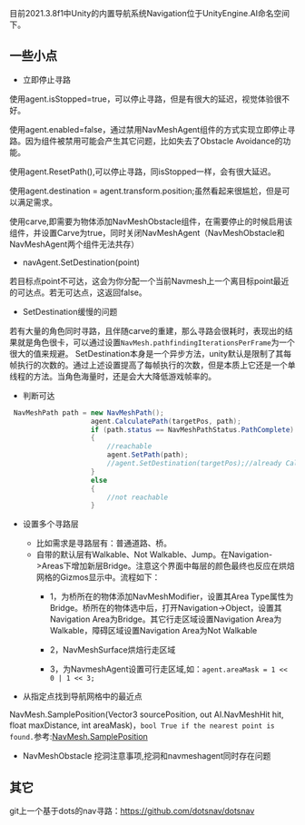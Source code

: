目前2021.3.8f1中Unity的内置导航系统Navigation位于UnityEngine.AI命名空间下。



## 一些小点
- 立即停止寻路

使用agent.isStopped=true，可以停止寻路，但是有很大的延迟，视觉体验很不好。

使用agent.enabled=false，通过禁用NavMeshAgent组件的方式实现立即停止寻路。因为组件被禁用可能会产生其它问题，比如失去了Obstacle Avoidance的功能。

使用agent.ResetPath(),可以停止寻路，同isStopped一样，会有很大延迟。

使用agent.destination = agent.transform.position;虽然看起来很尴尬，但是可以满足需求。

使用carve,即需要为物体添加NavMeshObstacle组件，在需要停止的时候启用该组件，并设置Carve为true，同时关闭NavMeshAgent（NavMeshObstacle和NavMeshAgent两个组件无法共存）

- navAgent.SetDestination(point)

若目标点point不可达，这会为你分配一个当前Navmesh上一个离目标point最近的可达点。若无可达点，这返回false。

- SetDestination缓慢的问题

若有大量的角色同时寻路，且伴随carve的重建，那么寻路会很耗时，表现出的结果就是角色很卡，可以通过设置``NavMesh.pathfindingIterationsPerFrame``为一个很大的值来规避。
SetDestination本身是一个异步方法，unity默认是限制了其每帧执行的次数的。通过上述设置提高了每帧执行的次数，但是本质上它还是一个单线程的方法。当角色海量时，还是会大大降低游戏帧率的。


- 判断可达
```csharp
 NavMeshPath path = new NavMeshPath();
                    agent.CalculatePath(targetPos, path);
                    if (path.status == NavMeshPathStatus.PathComplete)
                    {
                        //reachable
                        agent.SetPath(path);
                        //agent.SetDestination(targetPos);//already CalculatePath,so use SetPath is more effective than SetDestination
                    }
                    else
                    {
                        //not reachable
                    }
```

- 设置多个寻路层

  - 比如需求是寻路层有：普通道路、桥。
  - 自带的默认层有Walkable、Not Walkable、Jump。在Navigation->Areas下增加新层Bridge。注意这个界面中每层的颜色最终也反应在烘焙网格的Gizmos显示中。流程如下：
    - 1，为桥所在的物体添加NavMeshModifier，设置其Area Type属性为Bridge。桥所在的物体选中后，打开Navigation->Object，设置其Navigation Area为Bridge。其它行走区域设置Navigation Area为Walkable，障碍区域设置Navigation Area为Not Walkable

    - 2，NavMeshSurface烘焙行走区域

    - 3，为NavmeshAgent设置可行走区域,如：``agent.areaMask = 1 << 0 | 1 << 3;``

- 从指定点找到导航网格中的最近点

NavMesh.SamplePosition(Vector3 sourcePosition, out AI.NavMeshHit hit, float maxDistance, int areaMask)，``bool True if the nearest point is found.``参考:[NavMesh.SamplePosition](https://docs.unity3d.com/ScriptReference/AI.NavMesh.SamplePosition.html)

- NavMeshObstacle 挖洞注意事项,挖洞和navmeshagent同时存在问题


## 其它
git上一个基于dots的nav寻路：https://github.com/dotsnav/dotsnav